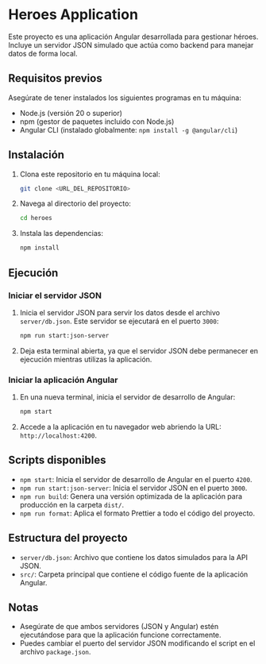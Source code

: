 # Heroes Application

Este proyecto es una aplicación Angular desarrollada para gestionar héroes. Incluye un servidor JSON simulado que actúa como backend para manejar datos de forma local.

## Requisitos previos

Asegúrate de tener instalados los siguientes programas en tu máquina:

- Node.js (versión 20 o superior)
- npm (gestor de paquetes incluido con Node.js)
- Angular CLI (instalado globalmente: `npm install -g @angular/cli`)

## Instalación

1. Clona este repositorio en tu máquina local:
   ```bash
   git clone <URL_DEL_REPOSITORIO>
   ```
2. Navega al directorio del proyecto:
   ```bash
   cd heroes
   ```
3. Instala las dependencias:
   ```bash
   npm install
   ```

## Ejecución

### Iniciar el servidor JSON

1. Inicia el servidor JSON para servir los datos desde el archivo `server/db.json`. Este servidor se ejecutará en el puerto `3000`:

   ```bash
   npm run start:json-server
   ```

2. Deja esta terminal abierta, ya que el servidor JSON debe permanecer en ejecución mientras utilizas la aplicación.

### Iniciar la aplicación Angular

1. En una nueva terminal, inicia el servidor de desarrollo de Angular:

   ```bash
   npm start
   ```

2. Accede a la aplicación en tu navegador web abriendo la URL: `http://localhost:4200`.

## Scripts disponibles

- `npm start`: Inicia el servidor de desarrollo de Angular en el puerto `4200`.
- `npm run start:json-server`: Inicia el servidor JSON en el puerto `3000`.
- `npm run build`: Genera una versión optimizada de la aplicación para producción en la carpeta `dist/`.
- `npm run format`: Aplica el formato Prettier a todo el código del proyecto.

## Estructura del proyecto

- `server/db.json`: Archivo que contiene los datos simulados para la API JSON.
- `src/`: Carpeta principal que contiene el código fuente de la aplicación Angular.

## Notas

- Asegúrate de que ambos servidores (JSON y Angular) estén ejecutándose para que la aplicación funcione correctamente.
- Puedes cambiar el puerto del servidor JSON modificando el script en el archivo `package.json`.
